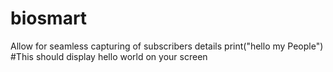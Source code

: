 # biosmart
Allow for seamless capturing of subscribers details 
print("hello my People")
#This  should display hello world on your screen 
